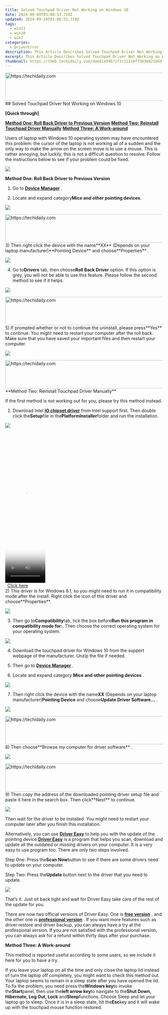 ```yaml
---
title: Solved Touchpad Driver Not Working on Windows 10
date: 2024-09-09T03:00:53.719Z
updated: 2024-09-10T03:00:53.719Z
tags:
  - win11
  - win10
  - win7
categories:
  - DriverError
description: This Article Describes Solved Touchpad Driver Not Working on Windows 10
excerpt: This Article Describes Solved Touchpad Driver Not Working on Windows 10
thumbnail: https://thmb.techidaily.com/daed1459b71f2c11118ff363b82166df3949711b8db94af4f668119ff4d60331.jpg
---
```


<!-- affiliate ads begin -->
<a href="https://appsumo.8odi.net/c/5597632/2118319/7443" target="_top" id="2118319">
  <img src="//a.impactradius-go.com/display-ad/7443-2118319" border="0" alt="https://techidaily.com" width="728" height="90"/>
</a>
<img height="0" width="0" src="https://appsumo.8odi.net/i/5597632/2118319/7443" style="position:absolute;visibility:hidden;" border="0" />
<!-- affiliate ads end -->
## Solved Touchpad Driver Not Working on Windows 10

**\[Quick through\]**
  
**[Method One: Roll Back Driver to Previous Version](https://twopages.pxf.io/21em1d)**
**[Method Two: Reinstall Touchpad Driver Manually](https://sentrypc.7eer.net/dkpkgn)**
**[Method Three: A Work-around](https://coinrule.sjv.io/rqzonv)**
  
Users of laptop with Windows 10 operating system may have encountered this problem: the cursor of the laptop is not working all of a sudden and the only way to make the arrow on the screen move is to use a mouse. This is rather annoying, but luckily, this is not a difficult question to resolve. Follow the instructions below to see if your problem could be fixed.

![](https://images.drivereasy.com/wp-content/uploads/2016/10/laptop-touchpad.jpg)

 **Method One: Roll Back Driver to Previous Version**
  
1) Go to **[Device Manager](https://tools.techidaily.com/drivereasy/download/)** .
  
2) Locate and expand category**Mice and other pointing devices**.  
  
![](https://images.drivereasy.com/wp-content/uploads/2016/10/mice-and-other-pointing-devices.png)
  
<!-- affiliate ads begin -->
<a href="https://ephamedtechinc.pxf.io/c/5597632/2137214/26400" target="_top" id="2137214">
  <img src="//a.impactradius-go.com/display-ad/26400-2137214" border="0" alt="https://techidaily.com" width="728" height="90"/>
</a>
<img height="0" width="0" src="https://ephamedtechinc.pxf.io/i/5597632/2137214/26400" style="position:absolute;visibility:hidden;" border="0" />
<!-- affiliate ads end -->
 3) Then right click the device with the name**XX** (Depends on your laptop manufacturer)**Pointing Device** and choose**Properties** .
  
![](https://images.drivereasy.com/wp-content/uploads/2016/10/pointing-device-properties.jpg)
  
 4) Go to**Drivers** tab, then choose**Roll Back Driver**  option. If this option is grey, you will not be able to use this feature. Please follow the second method to see if it helps.
  
![](https://images.drivereasy.com/wp-content/uploads/2016/10/roll-back-driver.jpg)
  
<!-- affiliate ads begin -->
<a href="https://ephamedtechinc.pxf.io/c/5597632/2120863/26400?prodsku=Mercury" target="_top" id="2120863">
  <img src="//a.impactradius-go.com/display-ad/26400-2120863" border="0" alt="https://techidaily.com" width="728" height="90"/>
</a>
<img height="0" width="0" src="https://ephamedtechinc.pxf.io/i/5597632/2120863/26400?prodsku=Mercury" style="position:absolute;visibility:hidden;" border="0" />
<!-- affiliate ads end -->
 5) If prompted whether or not to continue the uninstall, please press**Yes** to continue. You might need to restart your computer after the roll back. Make sure that you have saved your important files and then restart your computer.
  
![](https://images.drivereasy.com/wp-content/uploads/2016/10/driver-packapge-roolback-yes.png)
  
<!-- affiliate ads begin -->
<a href="https://ephamedtechinc.pxf.io/c/5597632/2137202/26400" target="_top" id="2137202">
  <img src="//a.impactradius-go.com/display-ad/26400-2137202" border="0" alt="https://techidaily.com" width="728" height="90"/>
</a>
<img height="0" width="0" src="https://ephamedtechinc.pxf.io/i/5597632/2137202/26400" style="position:absolute;visibility:hidden;" border="0" />
<!-- affiliate ads end -->
 **Method Two: Reinstall Touchpad Driver Manually**
  
If the first method is not working out for you, please try this method instead.
  
1) Download Intel [**IO chipset driver**](https://downloadcenter.intel.com/download/24096/Proc-IO-Intel-Processor-IO-Controller-Driver-for-Windows-8-1) from Intel support first. Then double click the**Setup**file in the**PlatformInstaller**folder and run the installation.
  
![](https://images.drivereasy.com/wp-content/uploads/2016/10/intel-io-chipeset-setup-file.png)

<!-- affiliate ads begin -->
<span id="1977032">
					<video width="128" height="480" style="cursor:pointer"
           poster="//a.impactradius-go.com/display-clicktoplayimage/1977032.png"
           onclick="if(!this.playClicked){this.play();this.setAttribute('controls',true);this.playClicked=true;}">
	   <source src="//a.impactradius-go.com/display-ad/22993-1977032">
	   <img src="//a.impactradius-go.com/display-clicktoplayimage/1977032.png" style="border: none; height: 100%; width: 100%; object-fit: contain">
	</video>
	<div style="width:80px;text-align:center"><a href="javascript:window.open(decodeURIComponent('https%3A%2F%2Fhomestyler.sjv.io%2Fc%2F5597632%2F1977032%2F22993'), '_blank');void(0);">Click here</a></div>
</span>
<img height="0" width="0" src="https://imp.pxf.io/i/5597632/1977032/22993" style="position:absolute;visibility:hidden;" border="0" />
<!-- affiliate ads end -->
2) This driver is for Windows 8.1, so you might need to run it in compatibility mode after the install. Right click the icon of this driver and choose**Properties**.
  
![](https://images.drivereasy.com/wp-content/uploads/2016/10/properties-of-a-device.png)

3) Then go to**Compatibility**tab, tick the box before**Run this program in compatibility mode for:**. Then choose the correct operating system for your operating system.
  
![](https://images.drivereasy.com/wp-content/uploads/2016/10/run-this-program-in-compatibility-mode-for.jpg)
  
 4) Download the touchpad driver for Windows 10 from the support webpage of the manufacturer. Unzip the file if needed.
  
 5) Then go to **[Device Manager](https://tools.techidaily.com/drivereasy/download/)**  .  
  
 6) Locate and expand category **Mice and other pointing devices** .

![](https://images.drivereasy.com/wp-content/uploads/2016/10/mice-and-other-pointing-devices.png)
  
 7) Then right click the device with the name**XX** (Depends on your laptop manufacturer)**Pointing Device** and choose**Update Driver Software…** .
  
![](https://images.drivereasy.com/wp-content/uploads/2016/10/update-driver-software.jpg)
  
<!-- affiliate ads begin -->
<a href="https://appsumo.8odi.net/c/5597632/2123730/7443" target="_top" id="2123730">
  <img src="//a.impactradius-go.com/display-ad/7443-2123730" border="0" alt="https://techidaily.com" width="728" height="90"/>
</a>
<img height="0" width="0" src="https://appsumo.8odi.net/i/5597632/2123730/7443" style="position:absolute;visibility:hidden;" border="0" />
<!-- affiliate ads end -->
 8) Then choose**Browse my computer for driver software** .
  
![](https://images.drivereasy.com/wp-content/uploads/2016/10/browse-my-computer-for-driver-software.jpg)
  
<!-- affiliate ads begin -->
<a href="https://appsumo.8odi.net/c/5597632/2123736/7443" target="_top" id="2123736">
  <img src="//a.impactradius-go.com/display-ad/7443-2123736" border="0" alt="https://techidaily.com" width="728" height="90"/>
</a>
<img height="0" width="0" src="https://appsumo.8odi.net/i/5597632/2123736/7443" style="position:absolute;visibility:hidden;" border="0" />
<!-- affiliate ads end -->
 9) Then copy the address of the downloaded pointing driver setup file and paste it here in the search box. Then click**Next** to continue.
  
![](https://images.drivereasy.com/wp-content/uploads/2016/10/search-for-device-driver-in-this-location.jpg)

Then wait for the driver to be installed. You might need to restart your computer later after you finish this installation.
  
Alternatively, you can use [**Driver Easy**](https://tools.techidaily.com/drivereasy/download/) to help you with the update of the pointing device.[**Driver Easy**](https://tools.techidaily.com/drivereasy/download/) is a program that helps you scan, download and update all the outdated or missing drivers on your computer. It is a very easy to use program too. There are only two steps involved.
  
Step One: Press the**Scan Now**button to see if there are some drivers need to update on your computer.

 Step Two: Press the**Update** button next to the driver that you need to update.  
  
![](https://images.drivereasy.com/wp-content/uploads/2017/04/img_58e4c5eb2e3e8.jpg)
  
 That’s it. Just sit back tight and wait for Driver Easy take care of the rest of the update for you.

There are now two official versions of Driver Easy. One is **[free version](https://tools.techidaily.com/drivereasy/download/)** , and the other one is **[professional version](https://tools.techidaily.com/drivereasy/download/)** . If you want more features such as driver restore and driver backup, you can always have a try at the professional version. If you are not satisfied with the professional version, you can always ask for a refund within thirty days after your purchase.
  
**Method Three: A Work-around**
  
This method is reported useful according to some users, so we include it here for you to have a try.
  
If you leave your laptop on all the time and only close the laptop lid instead of turn the laptop off completely, you might want to check this method out. Your laptop seems to remain in a sleep state after you have opened the lid. To fix the problem, you need press the**Windows key**to invoke the**Start**panel, then use the**left arrow key**to navigate to the**Shut Down, Hibernate, Log Out, Lock** and**Sleep**functions. Choose Sleep and let your laptop go to sleep. Once it is in a sleep state, hit the**Esc**key and it will wake up with the touchpad mouse function restored.

<ins class="adsbygoogle"
     style="display:block"
     data-ad-format="autorelaxed"
     data-ad-client="ca-pub-7571918770474297"
     data-ad-slot="1223367746"></ins>



<ins class="adsbygoogle"
     style="display:block"
     data-ad-client="ca-pub-7571918770474297"
     data-ad-slot="8358498916"
     data-ad-format="auto"
     data-full-width-responsive="true"></ins>




